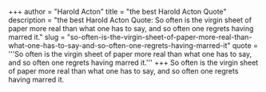 +++
author = "Harold Acton"
title = "the best Harold Acton Quote"
description = "the best Harold Acton Quote: So often is the virgin sheet of paper more real than what one has to say, and so often one regrets having marred it."
slug = "so-often-is-the-virgin-sheet-of-paper-more-real-than-what-one-has-to-say-and-so-often-one-regrets-having-marred-it"
quote = '''So often is the virgin sheet of paper more real than what one has to say, and so often one regrets having marred it.'''
+++
So often is the virgin sheet of paper more real than what one has to say, and so often one regrets having marred it.
